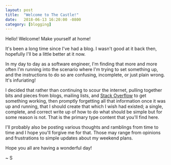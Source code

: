 ```yaml
---
layout: post
title:  "Welcome to The Castle!"
date:   2018-06-13 16:20:00 -0800
category: [blogging]
---
```

Hello! Welcome! Make yourself at home!

It's been a long time since I've had a blog. I wasn't good at it back then, hopefully I'll be a little better at it now.

In my day to day as a software engineer, I'm finding that more and more often I'm running into the scenario where I'm trying to set something up, and the instructions to do so are confusing, incomplete, or just plain wrong. It's infuriating!

I decided that rather than continuing to scour the internet, pulling together bits and pieces from blogs, mailing lists, and [Stack Overflow][stack-overflow] to get something working, then promptly forgetting all that information once it was up and running, that I should create that which I wish had existed; a single, complete, and correct write up of how to do what should be simple but for some reason is not. That is the primary type content that you'll find here.

I'll probably also be posting various thoughts and ramblings from time to time and I hope you'll forgive me for that. Those may range from opinions and frustrations to simple updates about my weekend plans.

Hope you all are having a wonderful day!

~ S

[stack-overflow]: https://stackoverflow.com/
